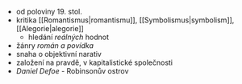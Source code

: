 - od poloviny 19. stol.
- kritika [[Romantismus|romantismu]], [[Symbolismus|symbolism]], [[Alegorie|alegorie]]
	- hledání *reálných* hodnot
- žánry *román a povídka*
- snaha o objektivní narativ
- založení na pravdě, v kapitalistické společnosti
- *Daniel Defoe* - Robinsonův ostrov